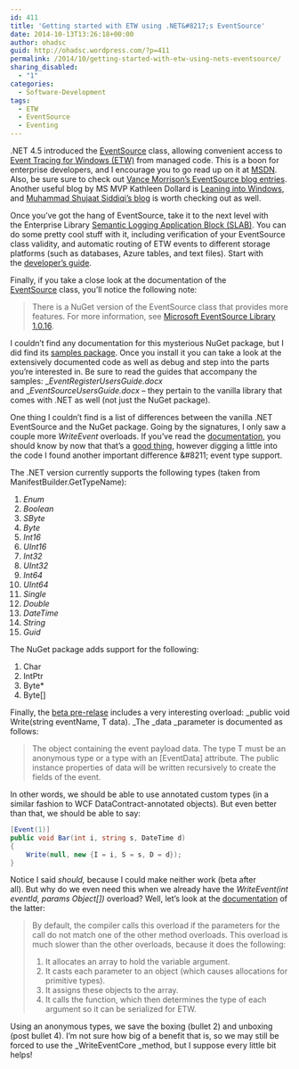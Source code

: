 ```yaml
---
id: 411
title: 'Getting started with ETW using .NET&#8217;s EventSource'
date: 2014-10-13T13:26:18+00:00
author: ohadsc
guid: http://ohadsc.wordpress.com/?p=411
permalink: /2014/10/getting-started-with-etw-using-nets-eventsource/
sharing_disabled:
  - "1"
categories:
  - Software-Development
tags:
  - ETW
  - EventSource
  - Eventing
---
```

.NET 4.5 introduced the [EventSource](http://msdn.microsoft.com/en-us/library/system.diagnostics.tracing.eventsource(v=vs.110).aspx) class, allowing convenient access to [Event Tracing for Windows (ETW)](http://msdn.microsoft.com/en-us/library/windows/desktop/bb968803(v=vs.85).aspx) from managed code. This is a boon for enterprise developers, and I encourage you to go read up on it at [MSDN](http://msdn.microsoft.com/en-us/library/system.diagnostics.tracing.eventsource(v=vs.110).aspx). Also, be sure sure to check out [Vance Morrison’s EventSource blog entries](http://blogs.msdn.com/b/vancem/archive/tags/eventsource/). Another useful blog by MS MVP Kathleen Dollard is [Leaning into Windows](http://blogs.msmvps.com/kathleen/), and [Muhammad Shujaat Siddiqi&#8217;s blog](http://www.shujaat.net/) is worth checking out as well.

Once you&#8217;ve got the hang of EventSource, take it to the next level with the Enterprise Library [Semantic Logging Application Block (SLAB)](https://slab.codeplex.com/). You can do some pretty cool stuff with it, including verification of your EventSource class validity, and automatic routing of ETW events to different storage platforms (such as databases, Azure tables, and text files). Start with the [developer&#8217;s guide](http://msdn.microsoft.com/en-us/library/dn440729(v=pandp.60).aspx).

Finally, if you take a close look at the documentation of the [EventSource](http://msdn.microsoft.com/en-us/library/system.diagnostics.tracing.eventsource(v=vs.110).aspx) class, you&#8217;ll notice the following note:

> There is a NuGet version of the EventSource class that provides more features. For more information, see [Microsoft EventSource Library 1.0.16](https://www.nuget.org/packages/Microsoft.Diagnostics.Tracing.EventSource).

I couldn&#8217;t find any documentation for this mysterious NuGet package, but I did find its [samples package](https://www.nuget.org/packages/Microsoft.Diagnostics.Tracing.EventSource.Samples). Once you install it you can take a look at the extensively documented code as well as debug and step into the parts you&#8217;re interested in. Be sure to read the guides that accompany the samples: __EventRegisterUsersGuide.docx_ and __EventSourceUsersGuide.docx_ &#8211; they pertain to the vanilla library that comes with .NET as well (not just the NuGet package).

One thing I couldn&#8217;t find is a list of differences between the vanilla .NET EventSource and the NuGet package. Going by the signatures, I only saw a couple more _WriteEvent_ overloads. If you&#8217;ve read the [documentation](http://msdn.microsoft.com/en-us/library/hh393360(v=vs.110).aspx), you should know by now that that&#8217;s a [good thing](http://msdn.microsoft.com/en-us/library/system.diagnostics.tracing.eventsource.writeeventcore(v=vs.110).aspx), however digging a little into the code I found another important difference &#8211; event type support.

The .NET version currently supports the following types (taken from ManifestBuilder.GetTypeName):

  1. _Enum_
  2. _Boolean_
  3. _SByte_
  4. _Byte_
  5. _Int16_
  6. _UInt16_
  7. _Int32_
  8. _UInt32_
  9. _Int64_
 10. _UInt64_
 11. _Single_
 12. _Double_
 13. _DateTime_
 14. _String_
 15. _Guid_

The NuGet package adds support for the following:

  1. Char
  2. IntPtr
  3. Byte*
  4. Byte[]

Finally, the [beta pre-relase](https://www.nuget.org/packages/Microsoft.Diagnostics.Tracing.EventSource/1.1.7-beta) includes a very interesting overload: _public void Write<T>(string eventName, T data). _The _data _parameter is documented as follows:

> The object containing the event payload data. The type T must be an anonymous type or a type with an [EventData] attribute. The public instance properties of data will be written recursively to create the fields of the event.

In other words, we should be able to use annotated custom types (in a similar fashion to WCF DataContract-annotated objects). But even better than that, we should be able to say:

```cs
[Event(1)]
public void Bar(int i, string s, DateTime d)
{
    Write(null, new {I = i, S = s, D = d});
}
```

Notice I said _should,_ because I could make neither work (beta after all). But why do we even need this when we already have the _WriteEvent(int eventId, params Object[])_ overload? Well, let&#8217;s look at the [documentation](http://msdn.microsoft.com/en-us/library/hh393360(v=vs.110).aspx) of the latter:

> By default, the compiler calls this overload if the parameters for the call do not match one of the other method overloads. This overload is much slower than the other overloads, because it does the following:
> 
>   1. It allocates an array to hold the variable argument.
>   2. It casts each parameter to an object (which causes allocations for primitive types).
>   3. It assigns these objects to the array.
>   4. It calls the function, which then determines the type of each argument so it can be serialized for ETW.

Using an anonymous types, we save the boxing (bullet 2) and unboxing (post bullet 4). I&#8217;m not sure how big of a benefit that is, so we may still be forced to use the _WriteEventCore _method, but I suppose every little bit helps!